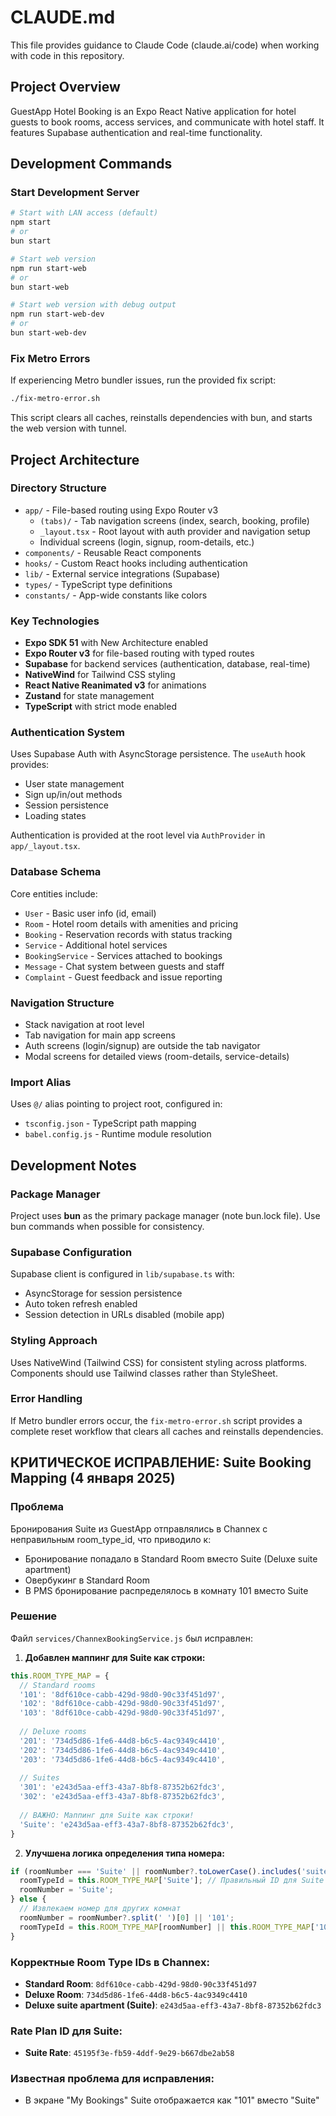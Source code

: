 # CLAUDE.md

This file provides guidance to Claude Code (claude.ai/code) when working with code in this repository.

## Project Overview
GuestApp Hotel Booking is an Expo React Native application for hotel guests to book rooms, access services, and communicate with hotel staff. It features Supabase authentication and real-time functionality.

## Development Commands

### Start Development Server
```bash
# Start with LAN access (default)
npm start
# or
bun start

# Start web version
npm run start-web
# or
bun start-web

# Start web version with debug output
npm run start-web-dev
# or
bun start-web-dev
```

### Fix Metro Errors
If experiencing Metro bundler issues, run the provided fix script:
```bash
./fix-metro-error.sh
```
This script clears all caches, reinstalls dependencies with bun, and starts the web version with tunnel.

## Project Architecture

### Directory Structure
- `app/` - File-based routing using Expo Router v3
  - `(tabs)/` - Tab navigation screens (index, search, booking, profile)
  - `_layout.tsx` - Root layout with auth provider and navigation setup
  - Individual screens (login, signup, room-details, etc.)
- `components/` - Reusable React components
- `hooks/` - Custom React hooks including authentication
- `lib/` - External service integrations (Supabase)
- `types/` - TypeScript type definitions
- `constants/` - App-wide constants like colors

### Key Technologies
- **Expo SDK 51** with New Architecture enabled
- **Expo Router v3** for file-based routing with typed routes
- **Supabase** for backend services (authentication, database, real-time)
- **NativeWind** for Tailwind CSS styling
- **React Native Reanimated v3** for animations
- **Zustand** for state management
- **TypeScript** with strict mode enabled

### Authentication System
Uses Supabase Auth with AsyncStorage persistence. The `useAuth` hook provides:
- User state management
- Sign up/in/out methods
- Session persistence
- Loading states

Authentication is provided at the root level via `AuthProvider` in `app/_layout.tsx`.

### Database Schema
Core entities include:
- `User` - Basic user info (id, email)
- `Room` - Hotel room details with amenities and pricing
- `Booking` - Reservation records with status tracking
- `Service` - Additional hotel services
- `BookingService` - Services attached to bookings
- `Message` - Chat system between guests and staff
- `Complaint` - Guest feedback and issue reporting

### Navigation Structure
- Stack navigation at root level
- Tab navigation for main app screens
- Auth screens (login/signup) are outside the tab navigator
- Modal screens for detailed views (room-details, service-details)

### Import Alias
Uses `@/` alias pointing to project root, configured in:
- `tsconfig.json` - TypeScript path mapping
- `babel.config.js` - Runtime module resolution

## Development Notes

### Package Manager
Project uses **bun** as the primary package manager (note bun.lock file). Use bun commands when possible for consistency.

### Supabase Configuration
Supabase client is configured in `lib/supabase.ts` with:
- AsyncStorage for session persistence
- Auto token refresh enabled
- Session detection in URLs disabled (mobile app)

### Styling Approach
Uses NativeWind (Tailwind CSS) for consistent styling across platforms. Components should use Tailwind classes rather than StyleSheet.

### Error Handling
If Metro bundler errors occur, the `fix-metro-error.sh` script provides a complete reset workflow that clears all caches and reinstalls dependencies.

## КРИТИЧЕСКОЕ ИСПРАВЛЕНИЕ: Suite Booking Mapping (4 января 2025)

### Проблема
Бронирования Suite из GuestApp отправлялись в Channex с неправильным room_type_id, что приводило к:
- Бронирование попадало в Standard Room вместо Suite (Deluxe suite apartment)
- Овербукинг в Standard Room
- В PMS бронирование распределялось в комнату 101 вместо Suite

### Решение
Файл `services/ChannexBookingService.js` был исправлен:

1. **Добавлен маппинг для Suite как строки:**
```javascript
this.ROOM_TYPE_MAP = {
  // Standard rooms
  '101': '8df610ce-cabb-429d-98d0-90c33f451d97',
  '102': '8df610ce-cabb-429d-98d0-90c33f451d97',
  '103': '8df610ce-cabb-429d-98d0-90c33f451d97',
  
  // Deluxe rooms  
  '201': '734d5d86-1fe6-44d8-b6c5-4ac9349c4410',
  '202': '734d5d86-1fe6-44d8-b6c5-4ac9349c4410',
  '203': '734d5d86-1fe6-44d8-b6c5-4ac9349c4410',
  
  // Suites
  '301': 'e243d5aa-eff3-43a7-8bf8-87352b62fdc3',
  '302': 'e243d5aa-eff3-43a7-8bf8-87352b62fdc3',
  
  // ВАЖНО: Маппинг для Suite как строки!
  'Suite': 'e243d5aa-eff3-43a7-8bf8-87352b62fdc3',
}
```

2. **Улучшена логика определения типа номера:**
```javascript
if (roomNumber === 'Suite' || roomNumber?.toLowerCase().includes('suite')) {
  roomTypeId = this.ROOM_TYPE_MAP['Suite']; // Правильный ID для Suite
  roomNumber = 'Suite';
} else {
  // Извлекаем номер для других комнат
  roomNumber = roomNumber?.split(' ')[0] || '101';
  roomTypeId = this.ROOM_TYPE_MAP[roomNumber] || this.ROOM_TYPE_MAP['101'];
}
```

### Корректные Room Type IDs в Channex:
- **Standard Room**: `8df610ce-cabb-429d-98d0-90c33f451d97`
- **Deluxe Room**: `734d5d86-1fe6-44d8-b6c5-4ac9349c4410`
- **Deluxe suite apartment (Suite)**: `e243d5aa-eff3-43a7-8bf8-87352b62fdc3`

### Rate Plan ID для Suite:
- **Suite Rate**: `45195f3e-fb59-4ddf-9e29-b667dbe2ab58`

### Известная проблема для исправления:
- В экране "My Bookings" Suite отображается как "101" вместо "Suite"